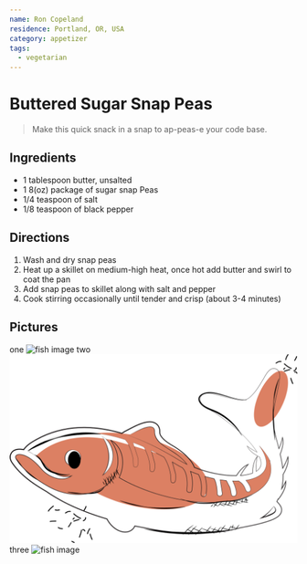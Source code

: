 ```yaml
---
name: Ron Copeland
residence: Portland, OR, USA
category: appetizer
tags:
  - vegetarian
---
```


# Buttered Sugar Snap Peas

> Make this quick snack in a snap to ap-peas-e your code base.

## Ingredients

- 1 tablespoon butter, unsalted
- 1 8(oz) package of sugar snap Peas
- 1/4 teaspoon of salt
- 1/8 teaspoon of black pepper

## Directions

1. Wash and dry snap peas
2. Heat up a skillet on medium-high heat, once hot add butter and swirl to coat the pan
3. Add snap peas to skillet along with salt and pepper
4. Cook stirring occasionally until tender and crisp (about 3-4 minutes)

## Pictures
one ![fish image](illustrations/fish.png)
two ![fish image](../docs/illustrations/fish.png)
three ![fish image](https://upload.wikimedia.org/wikipedia/commons/thumb/6/6a/PNG_Test.png/500px-PNG_Test.png)
